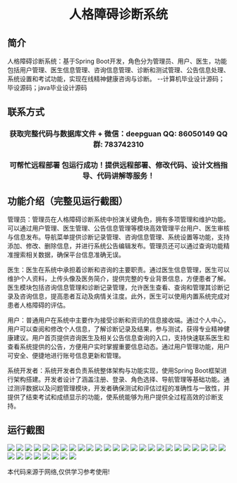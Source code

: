 <p><h1 align="center">人格障碍诊断系统</h1></p>

## 简介
人格障碍诊断系统：基于Spring Boot开发，角色分为管理员、用户、医生，功能包括用户管理、医生信息管理、咨询信息管理、诊断和测试管理、公告信息处理、系统设置和考试功能，实现在线精神健康咨询与诊断。    --计算机毕业设计源码；毕设源码；java毕业设计源码


## 联系方式
<p><h3 align="center">获取完整代码与数据库文件 + 微信：deepguan QQ: 86050149 QQ群: 783742310</h3></p>
<p><h3 align="center">可帮忙远程部署 包运行成功！提供远程部署、修改代码、设计文档指导、代码讲解等服务！</h3></p>

## 功能介绍（完整见运行截图）
管理员：管理员在人格障碍诊断系统中扮演关键角色，拥有多项管理和维护功能。可以通过用户管理、医生管理、公告信息管理等模块高效管理平台用户、医生审核与信息发布。导航菜单提供诊断记录管理、咨询信息管理、系统设置等功能，支持添加、修改、删除信息，并进行系统公告编辑发布。管理员还可以通过查询功能精准搜索相关数据，确保平台信息准确无误。

医生：医生在系统中承担着诊断和咨询的主要职责。通过医生信息管理，医生可以维护个人资料，上传头像及医务简介，提供完整的专业背景信息，方便患者了解。医生模块包括咨询信息管理和诊断记录管理，允许医生查看、查询和管理其诊断记录及咨询信息，提高患者互动及病情关注度。此外，医生可以使用内置系统完成对患者人格障碍的评估。

用户：普通用户在系统中主要作为接受诊断和资讯的信息接收端。通过个人中心，用户可以查阅和修改个人信息，了解诊断记录及结果，参与测试，获得专业精神健康建议。用户首页提供咨询医生及相关公告信息查询的入口，支持快速联系医生和查看系统提供的公告，方便用户实时掌握重要信息动态。通过用户管理功能，用户可安全、便捷地进行账号信息更新和管理。

系统开发者：系统开发者负责系统整体架构与功能实现，使用Spring Boot框架进行架构搭建。开发者设计了涵盖注册、登录、角色选择、导航管理等基础功能。通过测评数据以及问题管理模块，开发者确保测试和评估过程的准确性与一致性，并提供了结束考试和成绩显示的功能，使系统能够为用户提供全过程高效的诊断支持。


## 运行截图
![](img/001.jpg)
![](img/002.jpg)
![](img/003.jpg)
![](img/004.jpg)
![](img/005.jpg)
![](img/006.jpg)
![](img/007.jpg)
![](img/008.jpg)
![](img/009.jpg)
![](img/010.jpg)
![](img/011.jpg)
![](img/012.jpg)
![](img/013.jpg)
![](img/014.jpg)
![](img/015.jpg)
![](img/016.jpg)
![](img/017.jpg)
![](img/018.jpg)
![](img/019.jpg)
![](img/020.jpg)
![](img/021.jpg)
![](img/022.jpg)
![](img/023.jpg)
![](img/024.jpg)
![](img/025.jpg)
![](img/026.jpg)
![](img/027.jpg)
![](img/028.jpg)
![](img/029.jpg)
![](img/030.jpg)
![](img/031.jpg)
![](img/032.jpg)
![](img/033.jpg)

<p>本代码来源于网络,仅供学习参考使用!</p>
